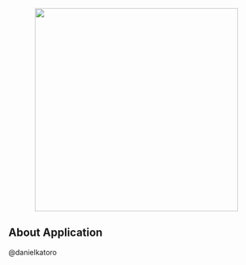 <p align="center"><a href="mailto:danielkatoro@gmail.com" target="_blank"><img src="" width="400"></a></p>


## About Application

@danielkatoro


